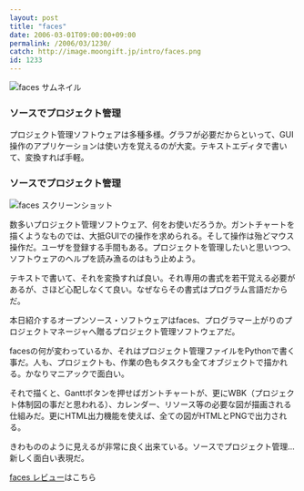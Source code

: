 ```yaml
---
layout: post
title: "faces"
date: 2006-03-01T09:00:00+09:00
permalink: /2006/03/1230/
catch: http://image.moongift.jp/intro/faces.png
id: 1233
---
```

 ![faces サムネイル](http://image.moongift.jp/intro/faces.t.png "faces サムネイル")
  

### ソースでプロジェクト管理
  
プロジェクト管理ソフトウェアは多種多様。グラフが必要だからといって、GUI操作のアプリケーションは使い方を覚えるのが大変。テキストエディタで書いて、変換すれば手軽。  
<!--more-->  

### ソースでプロジェクト管理
  

![faces スクリーンショット](http://image.moongift.jp/intro/faces.png "faces スクリーンショット")

  

数多いプロジェクト管理ソフトウェア、何をお使いだろうか。ガントチャートを描くようなものでは、大抵GUIでの操作を求められる。そして操作は殆どマウス操作だ。ユーザを登録する手間もある。プロジェクトを管理したいと思いつつ、ソフトウェアのヘルプを読み漁るのはもう止めよう。

  

テキストで書いて、それを変換すれば良い。それ専用の書式を若干覚える必要があるが、さほど心配しなくて良い。なぜならその書式はプログラム言語だからだ。

  

本日紹介するオープンソース・ソフトウェアはfaces、プログラマー上がりのプロジェクトマネージャへ贈るプロジェクト管理ソフトウェアだ。

  

facesの何が変わっているか、それはプロジェクト管理ファイルをPythonで書く事だ。人も、プロジェクトも、作業の色もタスクも全てオブジェクトで描かれる。かなりマニアックで面白い。

  

それで描くと、Ganttボタンを押せばガントチャートが、更にWBK（プロジェクト体制図の事だと思われる）、カレンダー、リソース等の必要な図が描画される仕組みだ。更にHTML出力機能を使えば、全ての図がHTMLとPNGで出力される。

  

きわもののように見えるが非常に良く出来ている。ソースでプロジェクト管理…新しく面白い表現だ。

  

[faces レビュー](http://oss.moongift.jp/review/i-1232.html)はこちら

